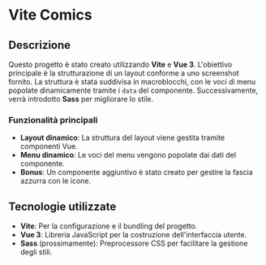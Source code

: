 # Vite Comics

## Descrizione
Questo progetto è stato creato utilizzando **Vite** e **Vue 3**. L'obiettivo principale è la strutturazione di un layout conforme a uno screenshot fornito. La struttura è stata suddivisa in macroblocchi, con le voci di menu popolate dinamicamente tramite i `data` del componente. Successivamente, verrà introdotto **Sass** per migliorare lo stile.

### Funzionalità principali
- **Layout dinamico**: La struttura del layout viene gestita tramite componenti Vue.
- **Menu dinamico**: Le voci del menu vengono popolate dai dati del componente.
- **Bonus**: Un componente aggiuntivo è stato creato per gestire la fascia azzurra con le icone.

## Tecnologie utilizzate
- **Vite**: Per la configurazione e il bundling del progetto.
- **Vue 3**: Libreria JavaScript per la costruzione dell'interfaccia utente.
- **Sass** (prossimamente): Preprocessore CSS per facilitare la gestione degli stili.